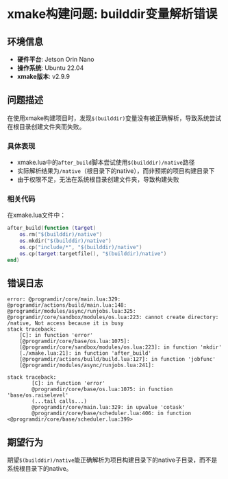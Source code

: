 # xmake构建问题: builddir变量解析错误

## 环境信息

- **硬件平台**: Jetson Orin Nano
- **操作系统**: Ubuntu 22.04
- **xmake版本**: v2.9.9

## 问题描述

在使用xmake构建项目时，发现`$(builddir)`变量没有被正确解析，导致系统尝试在根目录创建文件夹而失败。

### 具体表现

- xmake.lua中的`after_build`脚本尝试使用`$(builddir)/native`路径
- 实际解析结果为`/native`（根目录下的native），而非预期的项目构建目录下
- 由于权限不足，无法在系统根目录创建文件夹，导致构建失败

### 相关代码

在xmake.lua文件中：

```lua
after_build(function (target)
    os.rm("$(builddir)/native")
    os.mkdir("$(builddir)/native")
    os.cp("include/*", "$(builddir)/native")
    os.cp(target:targetfile(), "$(builddir)/native")
end)
```

## 错误日志

```
error: @programdir/core/main.lua:329: @programdir/actions/build/main.lua:148: @programdir/modules/async/runjobs.lua:325: @programdir/core/sandbox/modules/os.lua:223: cannot create directory: /native, Not access because it is busy
stack traceback:
    [C]: in function 'error'
    [@programdir/core/base/os.lua:1075]:
    [@programdir/core/sandbox/modules/os.lua:223]: in function 'mkdir'
    [./xmake.lua:21]: in function 'after_build'
    [@programdir/actions/build/build.lua:127]: in function 'jobfunc'
    [@programdir/modules/async/runjobs.lua:241]:

stack traceback:
        [C]: in function 'error'
        @programdir/core/base/os.lua:1075: in function 'base/os.raiselevel'
        (...tail calls...)
        @programdir/core/main.lua:329: in upvalue 'cotask'
        @programdir/core/base/scheduler.lua:406: in function <@programdir/core/base/scheduler.lua:399>
```

## 期望行为

期望`$(builddir)/native`能正确解析为项目构建目录下的native子目录，而不是系统根目录下的native。